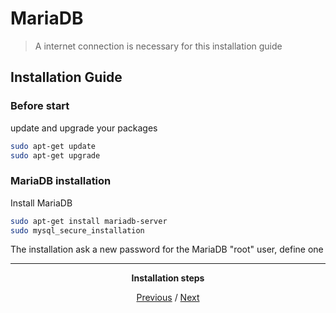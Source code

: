 # MariaDB

> A internet connection is necessary for this installation guide

## Installation Guide

### Before start

update and upgrade your packages
```bash
sudo apt-get update
sudo apt-get upgrade
```
### MariaDB installation

Install MariaDB
```bash
sudo apt-get install mariadb-server
sudo mysql_secure_installation
```

The installation ask a new password for the MariaDB "root" user, define one

<div align="center">
<hr>

**Installation steps**

[Previous](Nginx.md) / [Next](users.md)

</div>